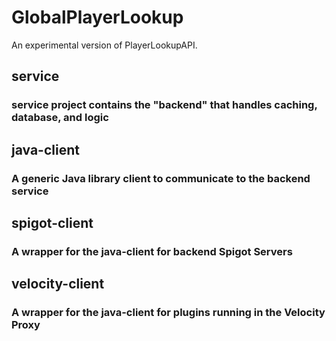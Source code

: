 # GlobalPlayerLookup
An experimental version of PlayerLookupAPI.

## service
### service project contains the "backend" that handles caching, database, and logic

## java-client
### A generic Java library client to communicate to the backend service

## spigot-client
### A wrapper for the java-client for backend Spigot Servers

## velocity-client
### A wrapper for the java-client for plugins running in the Velocity Proxy
